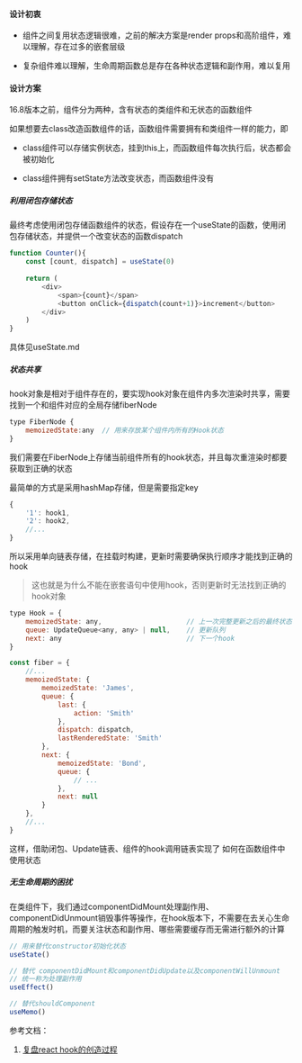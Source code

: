 #### 设计初衷

- 组件之间复用状态逻辑很难，之前的解决方案是render props和高阶组件，难以理解，存在过多的嵌套层级

- 复杂组件难以理解，生命周期函数总是存在各种状态逻辑和副作用，难以复用

#### 设计方案

16.8版本之前，组件分为两种，含有状态的类组件和无状态的函数组件

如果想要去class改造函数组件的话，函数组件需要拥有和类组件一样的能力，即

- class组件可以存储实例状态，挂到this上，而函数组件每次执行后，状态都会被初始化

- class组件拥有setState方法改变状态，而函数组件没有

##### 利用闭包存储状态

最终考虑使用闭包存储函数组件的状态，假设存在一个useState的函数，使用闭包存储状态，并提供一个改变状态的函数dispatch

```js
function Counter(){
    const [count, dispatch] = useState(0)
    
    return (
        <div>
            <span>{count}</span>
            <button onClick={dispatch(count+1)}>increment</button>
        </div>
    )
}
```

具体见useState.md

##### 状态共享

hook对象是相对于组件存在的，要实现hook对象在组件内多次渲染时共享，需要找到一个和组件对应的全局存储fiberNode

```js
type FiberNode {
    memoizedState:any  // 用来存放某个组件内所有的Hook状态
}
```

我们需要在FiberNode上存储当前组件所有的hook状态，并且每次重渲染时都要获取到正确的状态

最简单的方式是采用hashMap存储，但是需要指定key

```js
{
    '1': hook1,
    '2': hook2,
    //...
}
```

所以采用单向链表存储，在挂载时构建，更新时需要确保执行顺序才能找到正确的hook

> 这也就是为什么不能在嵌套语句中使用hook，否则更新时无法找到正确的hook对象

```js
type Hook = {
    memoizedState: any,                     // 上一次完整更新之后的最终状态值
    queue: UpdateQueue<any, any> | null,    // 更新队列
    next: any                               // 下一个hook
}

const fiber = {
    //...
    memoizedState: {
        memoizedState: 'James', 
        queue: {
            last: {
                action: 'Smith'
            },  
            dispatch: dispatch,
            lastRenderedState: 'Smith'
        },
        next: {
            memoizedState: 'Bond',
            queue: {
                // ...
            },
            next: null
        }
    },
    //...
}
```

这样，借助闭包、Update链表、组件的hook调用链表实现了 如何在函数组件中使用状态

##### 无生命周期的困扰

在类组件下，我们通过componentDidMount处理副作用、componentDidUnmount销毁事件等操作，在hook版本下，不需要在去关心生命周期的触发时机，而要关注状态和副作用、哪些需要缓存而无需进行额外的计算

```js
// 用来替代constructor初始化状态
useState()

// 替代 componentDidMount和componentDidUpdate以及componentWillUnmount
// 统一称为处理副作用
useEffect()

// 替代shouldComponent
useMemo()
```

参考文档：
1. [复盘react hook的创造过程](https://github.com/shanggqm/blog/issues/4)
